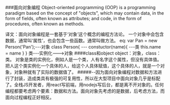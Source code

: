###面向对象编程
Object-oriented programming (OOP) is a programming paradigm based on the concept of "objects", which may contain data, in the form of fields, often known as attributes; and code, in the form of procedures, often known as methods.

译文：面向对象编程是一套基于‘对象’这个概念的编程方法论。
一个对象中会包含数据，通常叫‘属性’，也会包含一些函数。通常叫做方法。
eq:
var Pan = new Person('Pan');---对象
class Person{               ---
      constuctor(name){     ---类
        this.name = name
      }
  }
类---实例化--->对象
####class和object
object：对象，class：类。
对象是类的实例化，例如人是一个类，人有名字这个属性，但没有具体值。把人这个类实例化一个具体的人，给这个人具体赋值，这个具体的人，就是一个对象，对象种就有了实际的数据值了。
#####--因为面向对象编程对数据和方法进行了封装，造成类具有极强的可复用性，所以在大型项目中面向对象几乎是标配了。全栈JS开发者，用react写前端，用nodejs写后台，都是离不开对象的。任何编程都要考虑两个要素：数据和方法。面向对象先考虑的是数据，后考虑方法，而面向过程编程正好相反。
